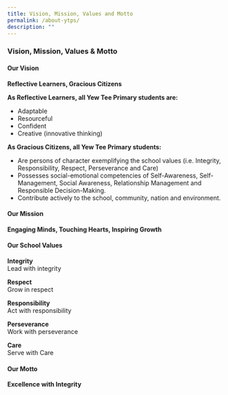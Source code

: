 ```yaml
---
title: Vision, Mission, Values and Motto
permalink: /about-ytps/
description: ""
---
```

### Vision, Mission, Values & Motto

#### Our Vision

**Reflective Learners, Gracious Citizens**

**As Reflective Learners, all Yew Tee Primary students are:**
*   Adaptable
*   Resourceful
*   Confident
*   Creative (innovative thinking)

**As Gracious Citizens, all Yew Tee Primary students:**
*   Are persons of character exemplifying the school values (i.e. Integrity, Responsibility, Respect, Perseverance and Care)
*   Possesses social-emotional competencies of Self-Awareness, Self-Management, Social Awareness, Relationship Management and Responsible Decision-Making.
*   Contribute actively to the school, community, nation and environment.

#### Our Mission

**Engaging Minds, Touching Hearts, Inspiring Growth**

#### Our School Values

**Integrity** <br>
Lead with integrity

**Respect** <br>
Grow in respect

**Responsibility** <br>
Act with responsibility

**Perseverance** <br>
Work with perseverance

**Care** <br>
Serve with Care

#### Our Motto 
**Excellence with Integrity**